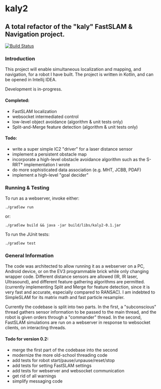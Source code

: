 # kaly2
## A total refactor of the "kaly" FastSLAM &amp; Navigation project.
[![Build Status](https://travis-ci.org/jatjat/kaly2.svg?branch=master)](https://travis-ci.org/jatjat/kaly2)

### Introduction
This project will enable simultaneous localization and mapping, and navigation, for a robot I have built.
The project is written in Kotlin, and can be opened in Intellij IDEA.

Development is in-progress.

#### Completed:
- FastSLAM localization
- websocket intermediated control
- low-level object avoidance (algorithm & unit tests only)
- Split-and-Merge feature detection (algorithm & unit tests only)

#### Todo:
  - write a super simple IC2 "driver" for a laser distance sensor
  - implement a persistent obstacle map
  - incorporate a high-level obstacle avoidance algorithm such as the S-RRT\* implementation I wrote
  - do more sophisticated data association (e.g. MHT, JCBB, PDAF)
  - implement a high-level "goal decider"

### Running & Testing
To run as a webserver, invoke either:
```
./gradlew run
```
or:
```
./gradlew build && java -jar build/libs/kaly2-0.1.jar
```

To run the JUnit tests:
```
./gradlew test
```

### General Information
The code was architected to allow running it as a webserver on a PC, Android device, or on the EV3 programmable brick while only changing wrapper code.
Different distance sensors are allowed (IR, IR laser, Ultrasound), and different feature gathering algorithms are permitted.
(currently implementing Split and Merge for feature detection, since it is very fast and accurate, especially compared to RANSAC). I am indebted to SimpleSLAM for its matrix math and fast particle resampler.

Currently the codebase is split into two parts. In the first, a "subconscious" thread gathers sensor information to be passed to the main thread, and the robot is given orders through a "commander" thread. In the second, FastSLAM simulations are run on a webserver in response to websocket clients, on interacting threads.

#### Todo for version 0.2:
  - merge the first part of the codebase into the second
  - modernize the more old-school threading code
  - add tests for robot start/pause/unpause/reset/stop
  - add tests for setting FastSLAM settings
  - add tests for webserver and websocket communication
  - get rid of all warnings
  - simplify messaging code
